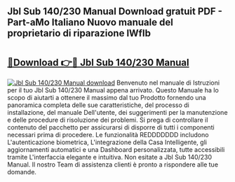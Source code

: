 ## Jbl Sub 140/230 Manual Download gratuit PDF - Part-aMo Italiano Nuovo manuale del proprietario di riparazione lWfIb

# <h2><a href="http://dffqxl2.blite.top/?on=Jbl+Sub+140%2f230+Manual">🔗Download 👉🔴 Jbl Sub 140/230 Manual</a></h2>

[![Jbl Sub 140/230 Manual download](https://i.imgur.com/lujVjoI.png)](http://dffqxl2.blite.top/?on=Jbl+Sub+140%2f230+Manual)
Benvenuto nel manuale di Istruzioni per il tuo Jbl Sub 140/230 Manual appena arrivato. Questo Manuale ha lo scopo di aiutarti a ottenere il massimo dal tuo Prodotto fornendo una panoramica completa delle sue caratteristiche, del processo di installazione, del manuale Dell'utente, dei suggerimenti per la manutenzione e delle procedure di risoluzione dei problemi. Si prega di controllare il contenuto del pacchetto per assicurarsi di disporre di tutti i componenti necessari prima di procedere. Le funzionalità REDDDDDDD includono L'autenticazione biometrica, L'integrazione della Casa Intelligente, gli aggiornamenti automatici e una Dashboard personalizzata, tutte accessibili tramite L'interfaccia elegante e intuitiva. Non esitate a Jbl Sub 140/230 Manual. Il nostro Team di assistenza clienti è pronto a rispondere alle tue domande.
